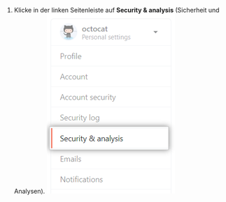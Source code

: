 1. Klicke in der linken Seitenleiste auf **Security & analysis** (Sicherheit und Analysen). ![Security and analysis settings](/assets/images/help/settings/settings-sidebar-security-analysis.png)
